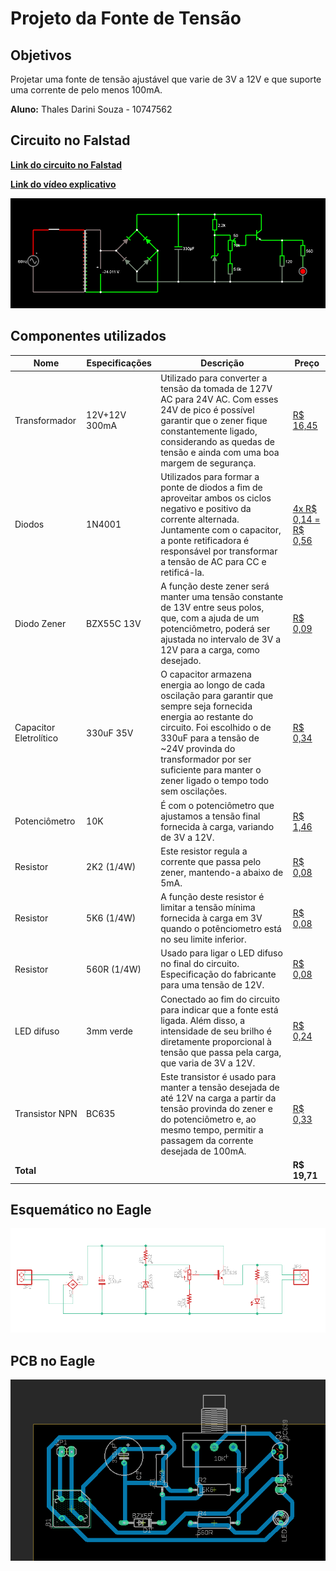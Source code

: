 # Projeto da Fonte de Tensão

## Objetivos

Projetar uma fonte de tensão ajustável que varie de 3V a 12V e que suporte uma corrente de pelo menos 100mA.

**Aluno:** Thales Darini Souza - 10747562

## Circuito no Falstad
**[Link do circuito no Falstad](http://tinyurl.com/y722ua49)**

**[Link do vídeo explicativo](https://youtu.be/_xOmkor7MkY)**

![Circuito no Falstad](circuit_falstad.png)

## Componentes utilizados

|Nome|Especificações|Descrição|Preço|
|---|---|---|---|
|Transformador|12V+12V 300mA|Utilizado para converter a tensão da tomada de 127V AC para 24V AC. Com esses 24V de pico é possível garantir que o zener fique constantemente ligado, considerando as quedas de tensão e ainda com uma boa margem de segurança.|[R$ 16,45](https://www.baudaeletronica.com.br/transformador-trafo-12v-12v-300ma-110-220vac.html)|
|Diodos|1N4001|Utilizados para formar a ponte de diodos a fim de aproveitar ambos os ciclos negativo e positivo da corrente alternada. Juntamente com o capacitor, a ponte retificadora é responsável por transformar a tensão de AC para CC e retificá-la.|[4x R$ 0,14 = R$ 0,56](https://www.baudaeletronica.com.br/diodo-1n4001.html)| 
|Diodo Zener|BZX55C 13V|A função deste zener será manter uma tensão constante de 13V entre seus polos, que, com a ajuda de um potenciômetro, poderá ser ajustada no intervalo de 3V a 12V para a carga, como desejado.|[R$ 0,09](https://www.baudaeletronica.com.br/diodo-zener-bzx55c-13v-0-5w.html)|
|Capacitor Eletrolítico|330uF 35V|O capacitor armazena energia ao longo de cada oscilação para garantir que sempre seja fornecida energia ao restante do circuito. Foi escolhido o de 330uF para a tensão de ~24V provinda do transformador por ser suficiente para manter o zener ligado o tempo todo sem oscilações.|[R$ 0,34](https://www.baudaeletronica.com.br/capacitor-eletrolitico-330uf-35v.html)|
|Potenciômetro|10K|É com o potenciômetro que ajustamos a tensão final fornecida à carga, variando de 3V a 12V.|[R$ 1,46](https://www.baudaeletronica.com.br/potenciometro-linear-de-10k-10000.html)|
|Resistor|2K2 (1/4W)|Este resistor regula a corrente que passa pelo zener, mantendo-a abaixo de 5mA.|[R$ 0,08](https://www.baudaeletronica.com.br/resistor-2k2-5-1-4w.html)|
|Resistor|5K6 (1/4W)|A função deste resistor é limitar a tensão mínima fornecida à carga em 3V quando o potênciometro está no seu limite inferior.|[R$ 0,08](https://www.baudaeletronica.com.br/resistor-5k6-5-1-4w.html)|
|Resistor|560R (1/4W)|Usado para ligar o LED difuso no final do circuito. Especificação do fabricante para uma tensão de 12V.|[R$ 0,08](https://www.baudaeletronica.com.br/resistor-560r-5-1-4w.html)|
|LED difuso|3mm verde|Conectado ao fim do circuito para indicar que a fonte está ligada. Além disso, a intensidade de seu brilho é diretamente proporcional à tensão que passa pela carga, que varia de 3V a 12V.|[R$ 0,24](https://www.baudaeletronica.com.br/led-difuso-3mm-verde.html)|
|Transistor NPN|BC635|Este transistor é usado para manter a tensão desejada de até 12V na carga a partir da tensão provinda do zener e do potenciômetro e, ao mesmo tempo, permitir a passagem da corrente desejada de 100mA.|[R$ 0,33](https://www.baudaeletronica.com.br/transistor-npn-bc635.html)|
|**Total**|||**R$ 19,71**|

## Esquemático no Eagle 

![Esquemático no Eagle](esquematico_eagle.png)

## PCB no Eagle

![PCB Eagle](PCB_eagle.png)


